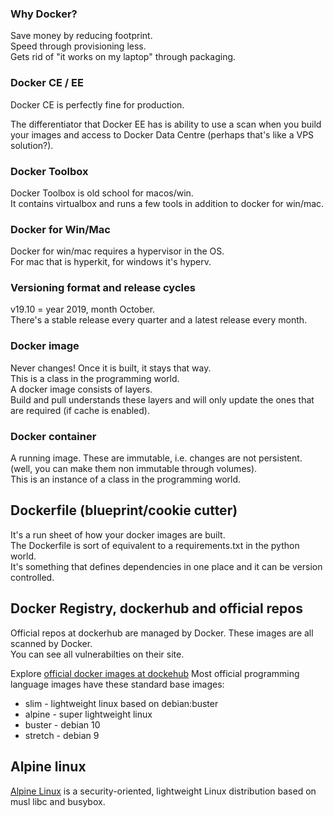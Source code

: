 ### Why Docker?
Save money by reducing footprint.<br>
Speed through provisioning less.<br>
Gets rid of "it works on my laptop" through packaging.<br>

### Docker CE / EE
Docker CE is perfectly fine for production.

The differentiator that Docker EE has is ability to use a scan when you build your images and access to Docker Data Centre (perhaps that's like a VPS solution?).

### Docker Toolbox
Docker Toolbox is old school for macos/win.<br>
It contains virtualbox and runs a few tools in addition to docker for win/mac.

### Docker for Win/Mac
Docker for win/mac requires a hypervisor in the OS.<br>
For mac that is hyperkit, for windows it's hyperv.

### Versioning format and release cycles
v19.10 = year 2019, month October.<br>
There's a stable release every quarter and a latest release every month.

### Docker image
Never changes! Once it is built, it stays that way.<br>
This is a class in the programming world.<br>
A docker image consists of layers.<br>
Build and pull understands these layers and will only update the ones that are required (if cache is enabled).

### Docker container
A running image. These are immutable, i.e. changes are not persistent. (well, you can make them non immutable through volumes). <br>
This is an instance of a class in the programming world.

## Dockerfile (blueprint/cookie cutter)
It's a run sheet of how your docker images are built.<br>
The Dockerfile is sort of equivalent to a requirements.txt in the python world. <br>
It's something that defines dependencies in one place and it can be version controlled.

## Docker Registry, dockerhub and official repos
Official repos at dockerhub are managed by Docker. These images are all scanned by Docker.<br>
You can see all vulnerabilties on their site.<br>

Explore [official docker images at dockehub](https://hub.docker.com/search?q=&type=image&image_filter=official)
Most official programming language images have these standard base images:<br>
* slim - lightweight linux based on debian:buster
* alpine - super lightweight linux
* buster - debian 10
* stretch - debian 9

## Alpine linux
[Alpine Linux](https://github.com/alpinelinux) is a security-oriented, lightweight Linux distribution based on musl libc and busybox.
